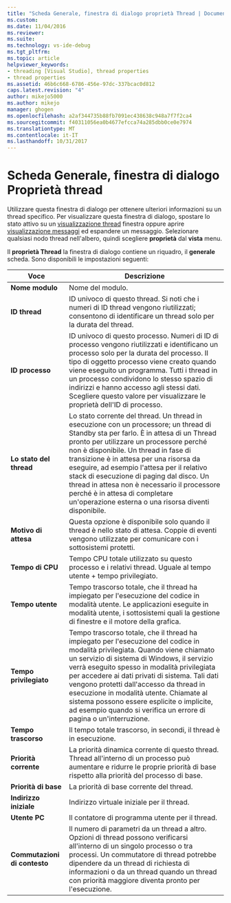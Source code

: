 ```yaml
---
title: "Scheda Generale, finestra di dialogo proprietà Thread | Documenti Microsoft"
ms.custom: 
ms.date: 11/04/2016
ms.reviewer: 
ms.suite: 
ms.technology: vs-ide-debug
ms.tgt_pltfrm: 
ms.topic: article
helpviewer_keywords:
- threading [Visual Studio], thread properties
- thread properties
ms.assetid: 46b6c668-6786-456e-97dc-337bcac0d812
caps.latest.revision: "4"
author: mikejo5000
ms.author: mikejo
manager: ghogen
ms.openlocfilehash: a2af344735b88fb7091ec438638c948a7f7f2ca4
ms.sourcegitcommit: f40311056ea0b4677efcca74a285dbb0ce0e7974
ms.translationtype: MT
ms.contentlocale: it-IT
ms.lasthandoff: 10/31/2017
---
```

# <a name="general-tab-thread-properties-dialog-box"></a>Scheda Generale, finestra di dialogo Proprietà thread
Utilizzare questa finestra di dialogo per ottenere ulteriori informazioni su un thread specifico. Per visualizzare questa finestra di dialogo, spostare lo stato attivo su un [visualizzazione thread](../debugger/threads-view.md) finestra oppure aprire [visualizzazione messaggi](../debugger/messages-view.md) ed espandere un messaggio. Selezionare qualsiasi nodo thread nell'albero, quindi scegliere **proprietà** dal **vista** menu.  
  
 Il **proprietà Thread** la finestra di dialogo contiene un riquadro, il **generale** scheda. Sono disponibili le impostazioni seguenti:  
  
|Voce|Descrizione|  
|-----------|-----------------|  
|**Nome modulo**|Nome del modulo.|  
|**ID thread**|ID univoco di questo thread. Si noti che i numeri di ID thread vengono riutilizzati; consentono di identificare un thread solo per la durata del thread.|  
|**ID processo**|ID univoco di questo processo. Numeri di ID di processo vengono riutilizzati e identificano un processo solo per la durata del processo. Il tipo di oggetto processo viene creato quando viene eseguito un programma. Tutti i thread in un processo condividono lo stesso spazio di indirizzi e hanno accesso agli stessi dati. Scegliere questo valore per visualizzare le proprietà dell'ID di processo.|  
|**Lo stato del thread**|Lo stato corrente del thread. Un thread in esecuzione con un processore; un thread di Standby sta per farlo. È in attesa di un Thread pronto per utilizzare un processore perché non è disponibile. Un thread in fase di transizione è in attesa per una risorsa da eseguire, ad esempio l'attesa per il relativo stack di esecuzione di paging dal disco. Un thread in attesa non è necessario il processore perché è in attesa di completare un'operazione esterna o una risorsa diventi disponibile.|  
|**Motivo di attesa**|Questa opzione è disponibile solo quando il thread è nello stato di attesa. Coppie di eventi vengono utilizzate per comunicare con i sottosistemi protetti.|  
|**Tempo di CPU**|Tempo CPU totale utilizzato su questo processo e i relativi thread. Uguale al tempo utente + tempo privilegiato.|  
|**Tempo utente**|Tempo trascorso totale, che il thread ha impiegato per l'esecuzione del codice in modalità utente. Le applicazioni eseguite in modalità utente, i sottosistemi quali la gestione di finestre e il motore della grafica.|  
|**Tempo privilegiato**|Tempo trascorso totale, che il thread ha impiegato per l'esecuzione del codice in modalità privilegiata. Quando viene chiamato un servizio di sistema di Windows, il servizio verrà eseguito spesso in modalità privilegiata per accedere ai dati privati di sistema. Tali dati vengono protetti dall'accesso da thread in esecuzione in modalità utente. Chiamate al sistema possono essere esplicite o implicite, ad esempio quando si verifica un errore di pagina o un'interruzione.|  
|**Tempo trascorso**|Il tempo totale trascorso, in secondi, il thread è in esecuzione.|  
|**Priorità corrente**|La priorità dinamica corrente di questo thread. Thread all'interno di un processo può aumentare e ridurre le proprie priorità di base rispetto alla priorità del processo di base.|  
|**Priorità di base**|La priorità di base corrente del thread.|  
|**Indirizzo iniziale**|Indirizzo virtuale iniziale per il thread.|  
|**Utente PC**|Il contatore di programma utente per il thread.|  
|**Commutazioni di contesto**|Il numero di parametri da un thread a altro. Opzioni di thread possono verificarsi all'interno di un singolo processo o tra processi. Un commutatore di thread potrebbe dipendere da un thread di richiesta di informazioni o da un thread quando un thread con priorità maggiore diventa pronto per l'esecuzione.|
